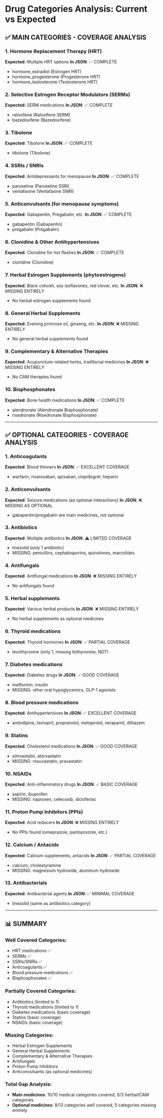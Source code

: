 # Drug Categories Analysis: Current vs Expected

## ✅ MAIN CATEGORIES - COVERAGE ANALYSIS

### 1. Hormone Replacement Therapy (HRT)
**Expected**: Multiple HRT options
**In JSON**: ✅ COMPLETE
- hormone_estradiol (Estrogen HRT)
- hormone_progesterone (Progesterone HRT) 
- hormone_testosterone (Testosterone HRT)

### 2. Selective Estrogen Receptor Modulators (SERMs)
**Expected**: SERM medications
**In JSON**: ✅ COMPLETE
- raloxifene (Raloxifene SERM)
- bazedoxifene (Bazedoxifene)

### 3. Tibolone
**Expected**: Tibolone
**In JSON**: ✅ COMPLETE
- tibolone (Tibolone)

### 4. SSRIs / SNRIs
**Expected**: Antidepressants for menopause
**In JSON**: ✅ COMPLETE
- paroxetine (Paroxetine SSRI)
- venlafaxine (Venlafaxine SNRI)

### 5. Anticonvulsants (for menopause symptoms)
**Expected**: Gabapentin, Pregabalin, etc.
**In JSON**: ✅ COMPLETE
- gabapentin (Gabapentin)
- pregabalin (Pregabalin)

### 6. Clonidine & Other Antihypertensives
**Expected**: Clonidine for hot flashes
**In JSON**: ✅ COMPLETE
- clonidine (Clonidine)

### 7. Herbal Estrogen Supplements (phytoestrogens)
**Expected**: Black cohosh, soy isoflavones, red clover, etc.
**In JSON**: ❌ MISSING ENTIRELY
- No herbal estrogen supplements found

### 8. General Herbal Supplements
**Expected**: Evening primrose oil, ginseng, etc.
**In JSON**: ❌ MISSING ENTIRELY
- No general herbal supplements found

### 9. Complementary & Alternative Therapies
**Expected**: Acupuncture-related herbs, traditional medicines
**In JSON**: ❌ MISSING ENTIRELY
- No CAM therapies found

### 10. Bisphosphonates
**Expected**: Bone health medications
**In JSON**: ✅ COMPLETE
- alendronate (Alendronate Bisphosphonate)
- risedronate (Risedronate Bisphosphonate)

---

## ✅ OPTIONAL CATEGORIES - COVERAGE ANALYSIS

### 1. Anticoagulants
**Expected**: Blood thinners
**In JSON**: ✅ EXCELLENT COVERAGE
- warfarin, rivaroxaban, apixaban, clopidogrel, heparin

### 2. Anticonvulsants
**Expected**: Seizure medications (as optional interactions)
**In JSON**: ❌ MISSING AS OPTIONAL
- gabapentin/pregabalin are main medicines, not optional

### 3. Antibiotics
**Expected**: Multiple antibiotics
**In JSON**: ⚠️ LIMITED COVERAGE
- linezolid (only 1 antibiotic)
- MISSING: penicillins, cephalosporins, quinolones, macrolides

### 4. Antifungals
**Expected**: Antifungal medications
**In JSON**: ❌ MISSING ENTIRELY
- No antifungals found

### 5. Herbal supplements
**Expected**: Various herbal products
**In JSON**: ❌ MISSING ENTIRELY
- No herbal supplements as optional medicines

### 6. Thyroid medications
**Expected**: Thyroid hormones
**In JSON**: ✅ PARTIAL COVERAGE
- levothyroxine (only 1, missing liothyronine, NDT)

### 7. Diabetes medications
**Expected**: Diabetes drugs
**In JSON**: ✅ GOOD COVERAGE
- metformin, insulin
- MISSING: other oral hypoglycemics, GLP-1 agonists

### 8. Blood pressure medications
**Expected**: Antihypertensives
**In JSON**: ✅ EXCELLENT COVERAGE
- amlodipine, lisinopril, propranolol, metoprolol, verapamil, diltiazem

### 9. Statins
**Expected**: Cholesterol medications
**In JSON**: ✅ GOOD COVERAGE
- simvastatin, atorvastatin
- MISSING: rosuvastatin, pravastatin

### 10. NSAIDs
**Expected**: Anti-inflammatory drugs
**In JSON**: ✅ BASIC COVERAGE
- aspirin, ibuprofen
- MISSING: naproxen, celecoxib, diclofenac

### 11. Proton Pump Inhibitors (PPIs)
**Expected**: Acid reducers
**In JSON**: ❌ MISSING ENTIRELY
- No PPIs found (omeprazole, pantoprazole, etc.)

### 12. Calcium / Antacids
**Expected**: Calcium supplements, antacids
**In JSON**: ✅ PARTIAL COVERAGE
- calcium, cholestyramine
- MISSING: magnesium hydroxide, aluminum hydroxide

### 13. Antibacterials
**Expected**: Antibacterial agents
**In JSON**: ✅ MINIMAL COVERAGE
- linezolid (same as antibiotics category)

---

## 📊 SUMMARY

### Well Covered Categories:
- HRT medications ✅
- SERMs ✅
- SSRIs/SNRIs ✅
- Anticoagulants ✅
- Blood pressure medications ✅
- Bisphosphonates ✅

### Partially Covered Categories:
- Antibiotics (limited to 1)
- Thyroid medications (limited to 1)
- Diabetes medications (basic coverage)
- Statins (basic coverage)
- NSAIDs (basic coverage)

### Missing Categories:
- Herbal Estrogen Supplements
- General Herbal Supplements
- Complementary & Alternative Therapies
- Antifungals
- Proton Pump Inhibitors
- Anticonvulsants (as optional medicines)

### Total Gap Analysis:
- **Main medicines**: 10/10 medical categories covered, 0/3 herbal/CAM categories
- **Optional medicines**: 8/13 categories well covered, 5 categories missing entirely